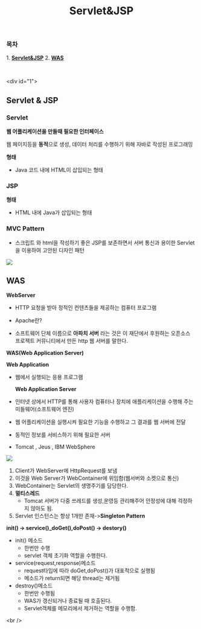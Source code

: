<div align="center">
  <br />
  <h1>Servlet&JSP</h1>
  <br />
</div>

### 목차

1. [**Servlet&JSP**](#1)
2. [**WAS**](#2)

<br />

<div id="1"></div>

## Servlet & JSP

### Servlet

**웹 어플리케이션을 만들때 필요한 인터페이스**

웹 페이지등을 **동적**으로 생성, 데이터 처리를 수행하기 위해 자바로 작성된 프로그래밍

**형태**

- Java 코드 내에 HTML이 삽입되는 형태

### JSP

**형태**

- HTML 내에 Java가 삽입되는 형태

### MVC Pattern

- 스크립트 와 html을 작성하기 좋은 JSP를 보존하면서 서버 통신과 용이한 Servlet을 이용하여 고안된 디자인 패턴

![](https://images.velog.io/images/dgh03207/post/fe6a8776-3b92-4f7d-b45d-1bdeea97a740/KakaoTalk_20211013_050549894.png)

<div id="2"></div>

## WAS

**WebServer**

- HTTP 요청을 받아 정적인 컨텐츠들을 제공하는 컴퓨터 프로그램

* Apache란?

- 소프트웨어 단체 이름으로 **아파치 서버** 라는 것은 이 재단에서 후원하는 오픈소스 프로젝트 커뮤니티에서 만든 http 웹 서버를 말한다.

**WAS(Web Application Server)**

**Web Application**

- 웹에서 실행되는 응용 프로그램

  **Web Application Server**

- 인터넷 상에서 HTTP를 통해 사용자 컴퓨터나 장치에 애플리케이션을 수행해 주는 미들웨어(소프트웨어 엔진)
- 웹 어플리케이션을 실행시켜 필요한 기능을 수행하고 그 결과를 웹 서버에 전달
- 동적인 정보를 서비스하기 위해 필요한 서버
- Tomcat , Jeus , IBM WebSphere

![](https://images.velog.io/images/dgh03207/post/52f201e3-ad67-4a6e-9444-06c04c0a2c85/KakaoTalk_20211013_041308218.png)

1. Client가 WebServer에 HttpRequest를 보냄
2. 이것을 Web Server가 WebContainer에 위임함(웹서버와 소켓으로 통신)
3. WebContainer는 Servlet의 생명주기를 담당한다.
4. **멀티스레드**
   - Tomcat 서버가 다중 쓰레드를 생성,운영등 관리해주어 안정성에 대해 걱정하지 않아도 됨.
5. Servlet 인스턴스는 항상 1개만 존재->**Singleton Pattern**

**init() -> service()\_doGet(),doPost() -> destory()**

- init() 메소드
  - 한번만 수행
  - servlet 객체 초기화 역할을 수행한다.
- service(request,response)메소드
  - request타입에 따라 doGet,doPost()가 대표적으로 실행됨
  - 메소드가 return되면 해당 thread는 제거됨
- destroy()메소드
  - 한번만 수행됨
  - WAS가 갱신되거나 종료될 때 호출된다.
  - Servlet객체를 메모리에서 제거하는 역할을 수행함.

<br />
